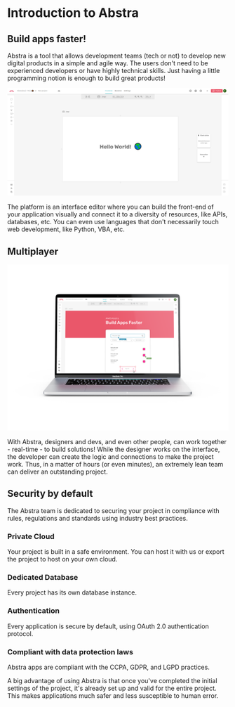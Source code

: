 # Introduction to Abstra

## Build apps faster!

Abstra is a tool that allows development teams \(tech or not\) to develop new digital products in a simple and agile way. The users don't need to be experienced developers or have highly technical skills. Just having a little programming notion is enough to build great products!

![](.gitbook/assets/intro1.png)

The platform is an interface editor where you can build the front-end of your application visually and connect it to a diversity of resources, like APIs, databases, etc. You can even use languages that don't necessarily touch web development, like Python, VBA, etc.

## Multiplayer

![](.gitbook/assets/ciet.png)

With Abstra, designers and devs, and even other people, can work together - real-time - to build solutions! While the designer works on the interface, the developer can create the logic and connections to make the project work. Thus, in a matter of hours \(or even minutes\), an extremely lean team can deliver an outstanding project.

## Security by default

The Abstra team is dedicated to securing your project in compliance with rules, regulations and standards using industry best practices.

### Private Cloud

Your project is built in a safe environment. You can host it with us or export the project to host on your own cloud.

### Dedicated Database

Every project has its own database instance.

### Authentication

Every application is secure by default, using OAuth 2.0 authentication protocol.

### Compliant with data protection laws

Abstra apps are compliant with the CCPA, GDPR, and LGPD practices.

A big advantage of using Abstra is that once you've completed the initial settings of the project, it's already set up and valid for the entire project. This makes applications much safer and less susceptible to human error.


